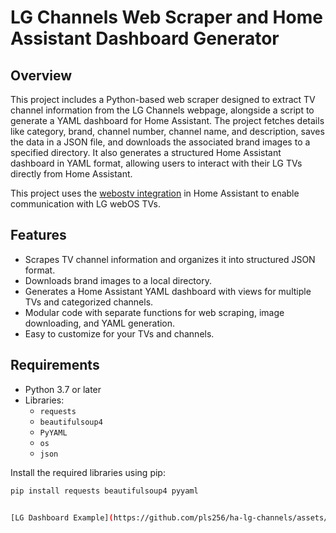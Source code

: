 # LG Channels Web Scraper and Home Assistant Dashboard Generator

## Overview

This project includes a Python-based web scraper designed to extract TV channel information from the LG Channels webpage, alongside a script to generate a YAML dashboard for Home Assistant. The project fetches details like category, brand, channel number, channel name, and description, saves the data in a JSON file, and downloads the associated brand images to a specified directory. It also generates a structured Home Assistant dashboard in YAML format, allowing users to interact with their LG TVs directly from Home Assistant.

This project uses the [webostv integration](https://www.home-assistant.io/integrations/webostv/) in Home Assistant to enable communication with LG webOS TVs.

## Features

- Scrapes TV channel information and organizes it into structured JSON format.
- Downloads brand images to a local directory.
- Generates a Home Assistant YAML dashboard with views for multiple TVs and categorized channels.
- Modular code with separate functions for web scraping, image downloading, and YAML generation.
- Easy to customize for your TVs and channels.

## Requirements

- Python 3.7 or later
- Libraries:
  - `requests`
  - `beautifulsoup4`
  - `PyYAML`
  - `os`
  - `json`

Install the required libraries using pip:
```bash
pip install requests beautifulsoup4 pyyaml


[LG Dashboard Example](https://github.com/pls256/ha-lg-channels/assets/lg-dash-board.png)

